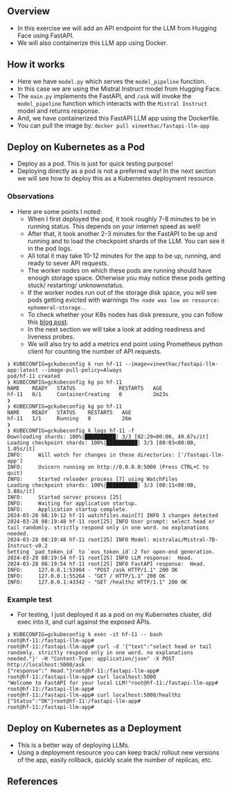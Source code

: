 ## Overview
* In this exercise we will add an API endpoint for the LLM from Hugging Face using FastAPI.
* We will also containerize this LLM app using Docker.

## How it works
* Here we have `model.py` which serves the `model_pipeline` function. 
* In this case we are using the Mistral Instruct model from Hugging Face.
* The `main.py` implements the FastAPI, and `/ask` will invoke the `model_pipeline` function which interacts with the `Mistral Instruct` model and returns response.
* And, we have containerized this FastAPI LLM app using the Dockerfile.
* You can pull the image by: `docker pull vineethac/fastapi-llm-app`

## Deploy on Kubernetes as a Pod
* Deploy as a pod. This is just for quick testing purpose!
* Deploying directly as a pod is not a preferred way! In the next section we will see how to deploy this as a Kubernetes deployment resource.

### Observations
* Here are some points I noted:
    * When I first deployed the pod, it took roughly 7-8 minutes to be in running status. This depends on your internet speed as well!
    * After that, it took another 2-3 minutes for the FastAPI to be up and running and to load the checkpoint shards of the LLM. You can see it in the pod logs.
    * All total it may take 10-12 minutes for the app to be up, running, and ready to sever API requests.
    * The worker nodes on which these pods are running should have enough storage space. Otherwise you may notice these pods getting stuck/ restarting/ unknownstatus.
    * If the worker nodes run out of the storage disk space, you will see pods getting evicted with warnings `The node was low on resource: ephemeral-storage.`.
    * To check whether your K8s nodes has disk pressure, you can follow this [blog post](https://vineethac.blogspot.com/2023/07/kubernetes-101-part11-find-kubernetes.html).
    * In the next section we will take a look at adding readiness and liveness probes.
    * We will also try to add a metrics end point using Prometheus python client for counting the number of API requests.

```
❯ KUBECONFIG=gckubeconfig k run hf-11 --image=vineethac/fastapi-llm-app:latest --image-pull-policy=Always
pod/hf-11 created
❯ KUBECONFIG=gckubeconfig kg po hf-11
NAME    READY   STATUS              RESTARTS   AGE
hf-11   0/1     ContainerCreating   0          2m23s
❯
❯ KUBECONFIG=gckubeconfig kg po hf-11
NAME    READY   STATUS    RESTARTS   AGE
hf-11   1/1     Running   0          26m
❯
❯ KUBECONFIG=gckubeconfig k logs hf-11 -f
Downloading shards: 100%|██████████| 3/3 [02:29<00:00, 49.67s/it]
Loading checkpoint shards: 100%|██████████| 3/3 [00:03<00:00,  1.05s/it]
INFO:     Will watch for changes in these directories: ['/fastapi-llm-app']
INFO:     Uvicorn running on http://0.0.0.0:5000 (Press CTRL+C to quit)
INFO:     Started reloader process [7] using WatchFiles
Loading checkpoint shards: 100%|██████████| 3/3 [00:11<00:00,  3.88s/it]
INFO:     Started server process [25]
INFO:     Waiting for application startup.
INFO:     Application startup complete.
2024-03-28 08:19:12 hf-11 watchfiles.main[7] INFO 3 changes detected
2024-03-28 08:19:48 hf-11 root[25] INFO User prompt: select head or tail randomly. strictly respond only in one word. no explanations needed.
2024-03-28 08:19:48 hf-11 root[25] INFO Model: mistralai/Mistral-7B-Instruct-v0.2
Setting `pad_token_id` to `eos_token_id`:2 for open-end generation.
2024-03-28 08:19:54 hf-11 root[25] INFO LLM response:  Head.
2024-03-28 08:19:54 hf-11 root[25] INFO FastAPI response:  Head.
INFO:     127.0.0.1:53904 - "POST /ask HTTP/1.1" 200 OK
INFO:     127.0.0.1:55264 - "GET / HTTP/1.1" 200 OK
INFO:     127.0.0.1:43342 - "GET /healthz HTTP/1.1" 200 OK
```

### Example test
* For testing, I just deployed it as a pod on my Kubernetes cluster, did exec into it, and curl against the exposed APIs.

```
❯ KUBECONFIG=gckubeconfig k exec -it hf-11 -- bash
root@hf-11:/fastapi-llm-app#
root@hf-11:/fastapi-llm-app# curl -d '{"text":"select head or tail randomly. strictly respond only in one word. no explanations needed."}' -H "Content-Type: application/json" -X POST http://localhost:5000/ask
{"response":" Head."}root@hf-11:/fastapi-llm-app#
root@hf-11:/fastapi-llm-app# curl localhost:5000
"Welcome to FastAPI for your local LLM!"root@hf-11:/fastapi-llm-app#
root@hf-11:/fastapi-llm-app#
root@hf-11:/fastapi-llm-app# curl localhost:5000/healthz
{"Status":"OK"}root@hf-11:/fastapi-llm-app#
root@hf-11:/fastapi-llm-app#
```

## Deploy on Kubernetes as a Deployment
* This is a better way of deploying LLMs.
* Using a deployment resource you can keep track/ rollout new versions of the app, easily rollback, quickly scale the number of replicas, etc.

## References

